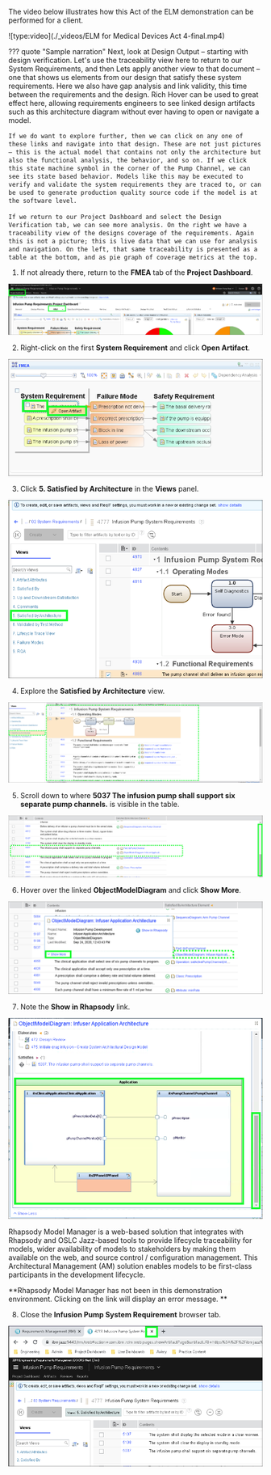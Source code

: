 The video below illustrates how this Act of the ELM demonstration can be performed for a client.

![type:video](./_videos/ELM for Medical Devices Act 4-final.mp4)

??? quote "Sample narration"
    Next, look at Design Output – starting with design verification. Let's use the traceability view here to return to our System Requirements, and then Lets apply another view to that document – one that shows us elements from our design that satisfy these system requirements. Here we also have gap analysis and link validity, this time between the requirements and the design. Rich Hover can be used to great effect here, allowing requirements engineers to see linked design artifacts such as this architecture diagram without ever having to open or navigate a model.

    If we do want to explore further, then we can click on any one of these links and navigate into that design. These are not just pictures – this is the actual model that contains not only the architecture but also the functional analysis, the behavior, and so on. If we click this state machine symbol in the corner of the Pump Channel, we can see its state based behavior. Models like this may be executed to verify and validate the system requirements they are traced to, or can be used to generate production quality source code if the model is at the software level.

    If we return to our Project Dashboard and select the Design Verification tab, we can see more analysis. On the right we have a traceability view of the designs coverage of the requirements. Again this is not a picture; this is live data that we can use for analysis and navigation. On the left, that same traceability is presented as a table at the bottom, and as pie graph of coverage metrics at the top.

1. If not already there, return to the **FMEA** tab of the **Project Dashboard**.

![](_attachments/FMEAtab.png)

2. Right-click on the first **System Requirement** and click **Open Artifact**.

![](_attachments/FMEAtab-OpenArtifact.png)

3. Click **5. Satisfied by Architecture** in the **Views** panel.

![](_attachments/FMEA-ViewsPanel.png)

4. Explore the **Satisfied by Architecture** view.

![](_attachments/FMEA-SatisfiedByArch.png)

5. Scroll down to where **5037 The infusion pump shall support six separate pump channels.** is visible in the table.

![](_attachments/FMEA-SatisfiedByArch-5037.png)

6. Hover over the linked **ObjectModelDiagram** and click **Show More**.

![](_attachments/FMEA-SatisfiedByArch-5037OM.png)

7. Note the **Show in Rhapsody** link.

![](_attachments/FMEA-5037OMImage.png)

Rhapsody Model Manager is a web-based solution that integrates with Rhapsody and OSLC Jazz-based tools to provide lifecycle traceability for models, wider availability of models to stakeholders by making them available on the web, and source control / configuration management. This Architectural Management (AM) solution enables models to be first-class participants in the development lifecycle.

**Rhapsody Model Manager has not been in this demonstration environment. Clicking on the link will display an error message. **

8. Close the **Infusion Pump System Requirement** browser tab.

![](_attachments/FMEA-CloseSatisfied.png)
